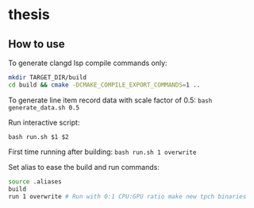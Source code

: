 # thesis

## How to use

To generate clangd lsp compile commands only:
```bash
mkdir TARGET_DIR/build
cd build && cmake -DCMAKE_COMPILE_EXPORT_COMMANDS=1 ..
```

To generate line item record data with scale factor of 0.5:
`bash generate_data.sh 0.5`

Run interactive script:
```
bash run.sh $1 $2
```
First time running after building: `bash run.sh 1 overwrite`

Set alias to ease the build and run commands:
```bash
source .aliases
build
run 1 overwrite # Run with 0:1 CPU:GPU ratio make new tpch binaries
```
